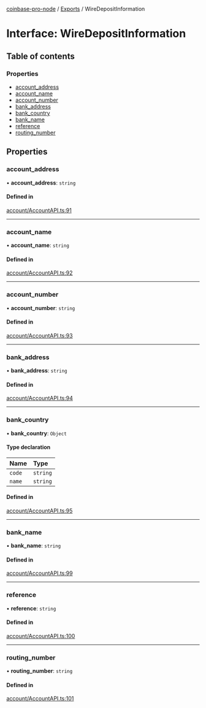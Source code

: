 [coinbase-pro-node](../README.md) / [Exports](../modules.md) / WireDepositInformation

# Interface: WireDepositInformation

## Table of contents

### Properties

- [account_address](WireDepositInformation.md#account_address)
- [account_name](WireDepositInformation.md#account_name)
- [account_number](WireDepositInformation.md#account_number)
- [bank_address](WireDepositInformation.md#bank_address)
- [bank_country](WireDepositInformation.md#bank_country)
- [bank_name](WireDepositInformation.md#bank_name)
- [reference](WireDepositInformation.md#reference)
- [routing_number](WireDepositInformation.md#routing_number)

## Properties

### account_address

• **account_address**: `string`

#### Defined in

[account/AccountAPI.ts:91](https://github.com/bennycode/coinbase-pro-node/blob/7770f03/src/account/AccountAPI.ts#L91)

---

### account_name

• **account_name**: `string`

#### Defined in

[account/AccountAPI.ts:92](https://github.com/bennycode/coinbase-pro-node/blob/7770f03/src/account/AccountAPI.ts#L92)

---

### account_number

• **account_number**: `string`

#### Defined in

[account/AccountAPI.ts:93](https://github.com/bennycode/coinbase-pro-node/blob/7770f03/src/account/AccountAPI.ts#L93)

---

### bank_address

• **bank_address**: `string`

#### Defined in

[account/AccountAPI.ts:94](https://github.com/bennycode/coinbase-pro-node/blob/7770f03/src/account/AccountAPI.ts#L94)

---

### bank_country

• **bank_country**: `Object`

#### Type declaration

| Name   | Type     |
| :----- | :------- |
| `code` | `string` |
| `name` | `string` |

#### Defined in

[account/AccountAPI.ts:95](https://github.com/bennycode/coinbase-pro-node/blob/7770f03/src/account/AccountAPI.ts#L95)

---

### bank_name

• **bank_name**: `string`

#### Defined in

[account/AccountAPI.ts:99](https://github.com/bennycode/coinbase-pro-node/blob/7770f03/src/account/AccountAPI.ts#L99)

---

### reference

• **reference**: `string`

#### Defined in

[account/AccountAPI.ts:100](https://github.com/bennycode/coinbase-pro-node/blob/7770f03/src/account/AccountAPI.ts#L100)

---

### routing_number

• **routing_number**: `string`

#### Defined in

[account/AccountAPI.ts:101](https://github.com/bennycode/coinbase-pro-node/blob/7770f03/src/account/AccountAPI.ts#L101)
